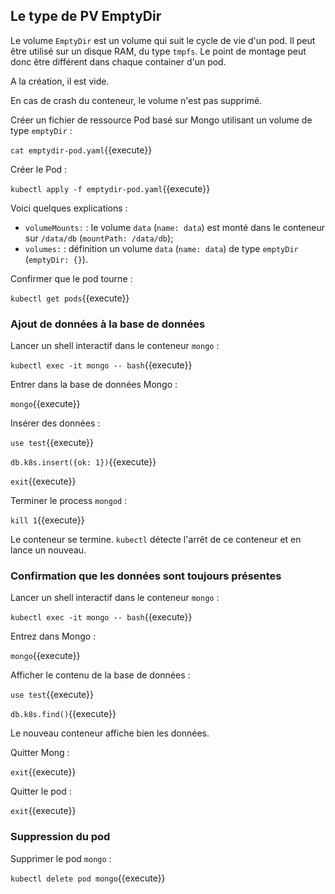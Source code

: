 ## Le type de PV EmptyDir

Le volume `EmptyDir` est un volume qui suit le cycle de vie d'un pod. Il peut être utilisé sur un disque RAM, du type `tmpfs`. Le point de montage peut donc être différent dans chaque container d'un pod.

A la création, il est vide.

En cas de crash du conteneur, le volume n'est pas supprimé.

Créer un fichier de ressource Pod basé sur Mongo utilisant un volume de type `emptyDir` :

`cat emptydir-pod.yaml`{{execute}}

Créer le Pod :

`kubectl apply -f emptydir-pod.yaml`{{execute}}

Voici quelques explications :
- `volumeMounts:` : le volume `data` (`name: data`) est monté dans le conteneur sur `/data/db` (`mountPath: /data/db`);
- `volumes:` : définition un volume `data` (`name: data`) de type `emptyDir` (`emptyDir: {}`).

Confirmer que le pod tourne :

`kubectl get pods`{{execute}}

### Ajout de données à la base de données

Lancer un shell interactif dans le conteneur `mongo` :

`kubectl exec -it mongo -- bash`{{execute}}

Entrer dans la base de données Mongo :

`mongo`{{execute}}

Insérer des données :

`use test`{{execute}}

`db.k8s.insert({ok: 1})`{{execute}}

`exit`{{execute}}

Terminer le process `mongod` :

`kill 1`{{execute}}

Le conteneur se termine. `kubectl` détecte l'arrêt de ce conteneur et en lance un nouveau.

### Confirmation que les données sont toujours présentes

Lancer un shell interactif dans le conteneur `mongo` :

`kubectl exec -it mongo -- bash`{{execute}}

Entrez dans Mongo :

`mongo`{{execute}}

Afficher le contenu de la base de données :

`use test`{{execute}}

`db.k8s.find()`{{execute}}

Le nouveau conteneur affiche bien les données.

Quitter Mong :

`exit`{{execute}}

Quitter le pod :

`exit`{{execute}}

### Suppression du pod

Supprimer le pod `mongo` :

`kubectl delete pod mongo`{{execute}}
